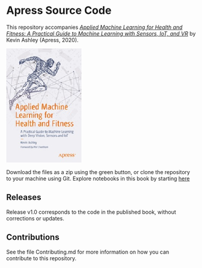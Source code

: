 # Apress Source Code

This repository accompanies [*Applied Machine Learning for Health and Fitness:  A Practical Guide to Machine Learning with Sensors, IoT, and VR*](https://www.apress.com/9781484257715) by Kevin Ashley (Apress, 2020).

[comment]: #cover
![Cover image](9781484257715.jpg)

Download the files as a zip using the green button, or clone the repository to your machine using Git. Explore notebooks in this book by starting [here](_StartHere_.ipynb)  

## Releases

Release v1.0 corresponds to the code in the published book, without corrections or updates.

## Contributions

See the file Contributing.md for more information on how you can contribute to this repository.